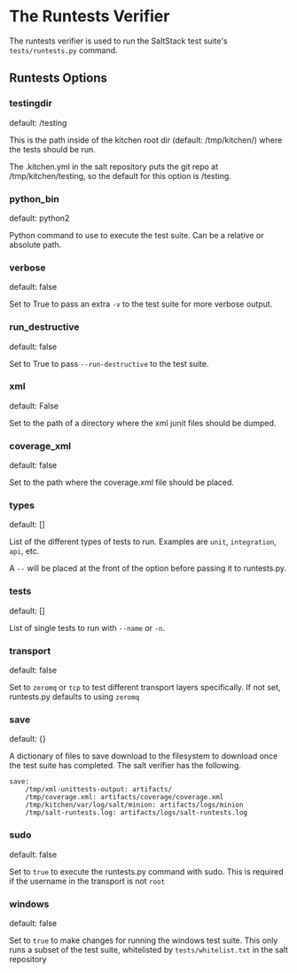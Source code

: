 <!--
# @markup markdown
# @title Runtests Verifier
# @author SaltStack Inc.
-->

# The Runtests Verifier #

The runtests verifier is used to run the SaltStack test suite's `tests/runtests.py` command.

## Runtests Options ##

### testingdir ###

default: /testing

This is the path inside of the kitchen root dir (default: /tmp/kitchen/) where the tests should be run.

The .kitchen.yml in the salt repository puts the git repo at /tmp/kitchen/testing, so the default for this option is /testing.

### python_bin ###

default: python2

Python command to use to execute the test suite.  Can be a relative or absolute path.

### verbose ###

default: false

Set to True to pass an extra `-v` to the test suite for more verbose output.

### run_destructive ###

default: false

Set to True to pass `--run-destructive` to the test suite.

### xml ###

default: False

Set to the path of a directory where the xml junit files should be dumped.

### coverage_xml ###

default: false

Set to the path where the coverage.xml file should be placed.

### types ###

default: []

List of the different types of tests to run.  Examples are `unit`, `integration`, `api`, etc.

A `--` will be placed at the front of the option before passing it to runtests.py.

### tests ###

default: []

List of single tests to run with `--name` or `-n`.

### transport ###

default: false

Set to `zeromq` or `tcp` to test different transport layers specifically. If not set, runtests.py defaults to using `zeromq`

### save ###

default: {}

A dictionary of files to save download to the filesystem to download once the test suite has completed.  The salt verifier has the following.

    save:
        /tmp/xml-unittests-output: artifacts/
        /tmp/coverage.xml: artifacts/coverage/coverage.xml
        /tmp/kitchen/var/log/salt/minion: artifacts/logs/minion
        /tmp/salt-runtests.log: artifacts/logs/salt-runtests.log

### sudo ###

default: false

Set to `true` to execute the runtests.py command with sudo.  This is required if the username in the transport is not `root`

### windows ###

default: false

Set to `true` to make changes for running the windows test suite.  This only runs a subset of the test suite, whitelisted by `tests/whitelist.txt` in the salt repository
